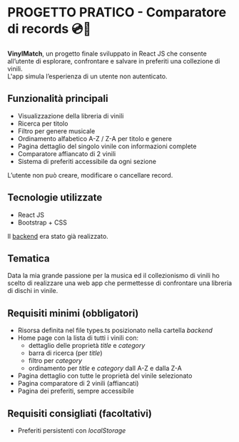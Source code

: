 # PROGETTO PRATICO - Comparatore di records 💿🎵  
**VinylMatch**, un progetto finale sviluppato in React JS che consente all’utente di esplorare, confrontare e salvare in preferiti una collezione di vinili.  
L'app simula l’esperienza di un utente non autenticato.

## Funzionalità principali
- Visualizzazione della libreria di vinili
- Ricerca per titolo
- Filtro per genere musicale
- Ordinamento alfabetico A-Z / Z-A per titolo e genere
- Pagina dettaglio del singolo vinile con informazioni complete
- Comparatore affiancato di 2 vinili
- Sistema di preferiti accessibile da ogni sezione
  
L’utente non può creare, modificare o cancellare record.  
  
## Tecnologie utilizzate  
- React JS  
- Bootstrap + CSS  

Il [backend](https://github.com/boolean-it/progetto-finale-spec-frontend-back) era stato già realizzato.  

## Tematica  
Data la mia grande passione per la musica ed il collezionismo di vinili ho scelto di realizzare una web app che permettesse di confrontare una libreria di dischi in vinile.  

## Requisiti minimi (obbligatori)  
- Risorsa definita nel file types.ts posizionato nella cartella *backend*  
- Home page con la lista di tutti i vinili con:
    - dettaglio delle proprietà *title* e *category*  
    - barra di ricerca (per *title*)  
    - filtro per *category*  
    - ordinamento per *title* e *category* dall A-Z e dalla Z-A  
- Pagina dettaglio con tutte le proprietà del vinile selezionato  
- Pagina comparatore di 2 vinili (affiancati)  
- Pagina dei preferiti, sempre accessibile  
  
## Requisiti consigliati (facoltativi)
- Preferiti persistenti con *localStorage*